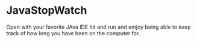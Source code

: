 # JavaStopWatch
Open with your favorite JAva IDE hit and run and emjoy being able to keep track of how long you have been on the computer for.
